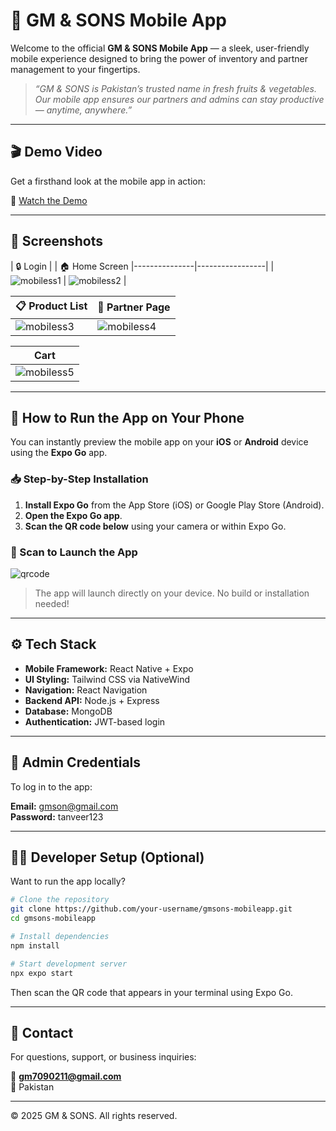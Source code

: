 # 📱 GM & SONS Mobile App

Welcome to the official **GM & SONS Mobile App** — a sleek, user-friendly mobile experience designed to bring the power of inventory and partner management to your fingertips.

> _“GM & SONS is Pakistan’s trusted name in fresh fruits & vegetables. Our mobile app ensures our partners and admins can stay productive — anytime, anywhere.”_

---

## 🎬 Demo Video

Get a firsthand look at the mobile app in action:

🔗 [Watch the Demo](https://youtube.com/shorts/nvRsaGQw7VY?feature=share)

---

## 🧾 Screenshots

| 🔒 Login |  | 🏠 Home Screen 
|---------------|-----------------|
| ![mobiless1](mobiless1.png) | ![mobiless2](mobiless2.png) |

| 📋 Product List | 🧍 Partner Page |
|----------------|----------------|
| ![mobiless3](mobiless3.png) | ![mobiless4](mobiless4.png) |

| Cart |   
|----------|
| ![mobiless5](mobiless5.png) |

---

## 🚀 How to Run the App on Your Phone

You can instantly preview the mobile app on your **iOS** or **Android** device using the **Expo Go** app.

### 📥 Step-by-Step Installation

1. **Install Expo Go** from the App Store (iOS) or Google Play Store (Android).
2. **Open the Expo Go app**.
3. **Scan the QR code below** using your camera or within Expo Go.

### 📲 Scan to Launch the App

![qrcode](qrcode.png)

> The app will launch directly on your device. No build or installation needed!

---

## ⚙️ Tech Stack

- **Mobile Framework:** React Native + Expo
- **UI Styling:** Tailwind CSS via NativeWind
- **Navigation:** React Navigation
- **Backend API:** Node.js + Express
- **Database:** MongoDB
- **Authentication:** JWT-based login

---

## 🔐 Admin Credentials

To log in to the app:

**Email:** gmson@gmail.com  
**Password:** tanveer123

---

## 🧑‍💻 Developer Setup (Optional)

Want to run the app locally?

```bash
# Clone the repository
git clone https://github.com/your-username/gmsons-mobileapp.git
cd gmsons-mobileapp

# Install dependencies
npm install

# Start development server
npx expo start
```

Then scan the QR code that appears in your terminal using Expo Go.

---

## 📨 Contact

For questions, support, or business inquiries:

📧 **gm7090211@gmail.com**  
📍 Pakistan

---

© 2025 GM & SONS. All rights reserved.
